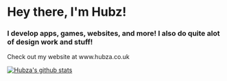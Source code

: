 <h1>Hey there, I'm Hubz!</h1>
<h3>I develop apps, games, websites, and more! I also do quite alot of design work and stuff!</h3>
Check out my website at www.hubza.co.uk

[![Hubza's github stats](https://github-readme-stats.vercel.app/api?username=Hubza)](https://github.com/anuraghazra/github-readme-stats)

